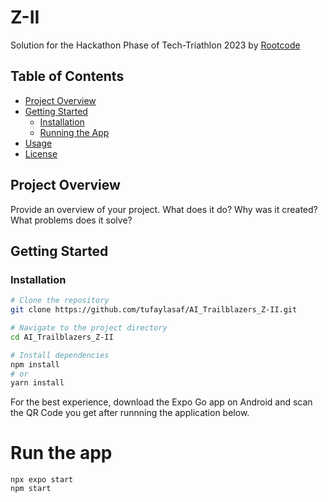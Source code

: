 # Z-II

Solution for the Hackathon Phase of Tech-Triathlon 2023 by [Rootcode](https://tech-triathlon.rootcode.io)

## Table of Contents

- [Project Overview](#project-overview)
- [Getting Started](#getting-started)
  - [Installation](#installation)
  - [Running the App](#running-the-app)
- [Usage](#usage)
- [License](#license)

## Project Overview

Provide an overview of your project. What does it do? Why was it created? What problems does it solve?

## Getting Started

### Installation

```bash
# Clone the repository
git clone https://github.com/tufaylasaf/AI_Trailblazers_Z-II.git

# Navigate to the project directory
cd AI_Trailblazers_Z-II

# Install dependencies
npm install
# or
yarn install
```

For the best experience, download the Expo Go app on Android and scan the QR Code you get after runnning the application below.

# Run the app
```
npx expo start
npm start
```

